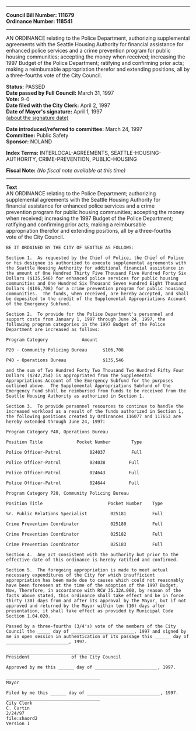 * * * * *  
  
**Council Bill Number: [](#h0)[](#h2)111679**   
**Ordinance Number: 118541**  
  
* * * * *  
  
AN ORDINANCE relating to the Police Department, authorizing supplemental agreements with the Seattle Housing Authority for financial assistance for enhanced police services and a crime prevention program for public housing communities; accepting the money when received; increasing the 1997 Budget of the Police Department; ratifying and confirming prior acts; making a reimbursable appropriation therefor and extending positions, all by a three-fourths vote of the City Council.  
  
**Status:** PASSED   
**Date passed by Full Council:** March 31, 1997   
**Vote:** 9-0   
**Date filed with the City Clerk:** April 2, 1997   
**Date of Mayor's signature:** April 1, 1997   
[(about the signature date)](/~public/approvaldate.htm)   
  
  
**Date introduced/referred to committee:** March 24, 1997   
**Committee:** Public Safety   
**Sponsor:** NOLAND   
  
**Index Terms:** INTERLOCAL-AGREEMENTS, SEATTLE-HOUSING-AUTHORITY, CRIME-PREVENTION, PUBLIC-HOUSING  
  
**Fiscal Note:** *(No fiscal note available at this time)*  
  
* * * * *  
  
**Text**  
    AN ORDINANCE relating to the Police Department; authorizing  
    supplemental agreements with the Seattle Housing Authority for  
    financial assistance for enhanced police services and a crime  
    prevention program for public housing communities; accepting the money  
    when received; increasing the 1997 Budget of the Police Department;  
    ratifying and confirming prior acts; making a reimbursable  
    appropriation therefor and extending positions, all by a three-fourths  
    vote of the City Council.  
  
    BE IT ORDAINED BY THE CITY OF SEATTLE AS FOLLOWS:  
  
    Section 1.  As requested by the Chief of Police, the Chief of Police  
    or his designee is authorized to execute supplemental agreements with  
    the Seattle Housing Authority for additional financial assistance in  
    the amount of One Hundred Thirty Five Thousand Five Hundred Forty Six  
    Dollars ($135,546) for enhanced police services for public housing  
    communities and One Hundred Six Thousand Seven Hundred Eight Thousand  
    Dollars ($106,708) for a crime prevention program for public housing  
    communities.  The funds, when received, are hereby accepted, and shall  
    be deposited to the credit of the Supplemental Appropriations Account  
    of the Emergency Subfund.  
  
    Section 2.  To provide for the Police Department's personnel and  
    support costs from January 1, 1997 through June 24, 1997, the  
    following program categories in the 1997 Budget of the Police  
    Department are increased as follows:  
  
    Program Category             Amount  
  
    P20 - Community Policing Bureau      $106,708  
  
    P40 - Operations Bureau              $135,546  
  
    and the sum of Two Hundred Forty Two Thousand Two Hundred Fifty Four  
    Dollars ($242,254) is appropriated from the Supplemental  
    Appropriations Account of the Emergency Subfund for the purposes  
    outlined above.  The Supplemental Appropriations Subfund of the  
    Emergency Fund shall be reimbursed from funds to be received from the  
    Seattle Housing Authority as authorized in Section 1.  
  
    Section 3.  To provide personnel resources to continue to handle the  
    increased workload as a result of the funds authorized in Section 1,  
    the following positions created by Ordinances 116077 and 117653 are  
    hereby extended through June 24, 1997:  
  
    Program Category P40, Operations Bureau  
  
    Position Title             Pocket Number        Type  
  
    Police Officer-Patrol           024037          Full  
  
    Police Officer-Patrol           024038         Full  
  
    Police Officer-Patrol           024643         Full  
  
    Police Officer-Patrol           024644         Full  
  
    Program Category P20, Community Policing Bureau  
  
    Position Title                         Pocket Number    Type  
  
    Sr. Public Relations Specialist         025181          Full  
  
    Crime Prevention Coordinator            025180          Full  
  
    Crime Prevention Coordinator            025182          Full  
  
    Crime Prevention Coordinator            025183          Full  
  
    Section 4.  Any act consistent with the authority but prior to the  
    effective date of this ordinance is hereby ratified and confirmed.  
  
    Section 5.  The foregoing appropriation is made to meet actual  
    necessary expenditures of the City for which insufficient  
    appropriation has been made due to causes which could not reasonably  
    have been foreseen at the time of the adoption of the 1997 Budget;  
    Now, Therefore, in accordance with RCW 35.32A.060, by reason of the  
    facts above stated, this ordinance shall take effect and be in force  
    thirty (30) days from and after its approval by the Mayor, but if not  
    approved and returned by the Mayor within ten (10) days after  
    presentation, it shall take effect as provided by Municipal Code  
    Section 1.04.020.  
  
    Passed by a three-fourths (3/4's) vote of the members of the City  
    Council the _____ day of ________________________, 1997 and signed by  
    me in open session in authentication of its passage this ______ day of  
    ________________________, 1997.  
  
    ____________________________________  
    President                of the City Council  
  
    Approved by me this ______ day of ________________________, 1997.  
  
    ____________________________________  
    Mayor  
  
    Filed by me this ______ day of ____________________________, 1997.  
    ____________________________________  
    City Clerk  
    C. Curtin  
    2/24/97  
    file:shaord2  
    Version 1  
